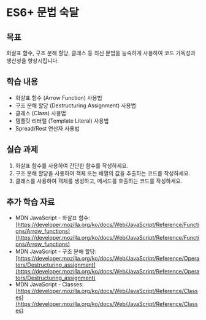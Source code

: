 # ES6+ 문법 숙달

## 목표

화살표 함수, 구조 분해 할당, 클래스 등 최신 문법을 능숙하게 사용하여 코드 가독성과 생산성을 향상시킵니다.

## 학습 내용

*   화살표 함수 (Arrow Function) 사용법
*   구조 분해 할당 (Destructuring Assignment) 사용법
*   클래스 (Class) 사용법
*   템플릿 리터럴 (Template Literal) 사용법
*   Spread/Rest 연산자 사용법

## 실습 과제

1.  화살표 함수를 사용하여 간단한 함수를 작성하세요.
2.  구조 분해 할당을 사용하여 객체 또는 배열의 값을 추출하는 코드를 작성하세요.
3.  클래스를 사용하여 객체를 생성하고, 메서드를 호출하는 코드를 작성하세요.

## 추가 학습 자료

*   MDN JavaScript - 화살표 함수: [https://developer.mozilla.org/ko/docs/Web/JavaScript/Reference/Functions/Arrow_functions](https://developer.mozilla.org/ko/docs/Web/JavaScript/Reference/Functions/Arrow_functions)
*   MDN JavaScript - 구조 분해 할당: [https://developer.mozilla.org/ko/docs/Web/JavaScript/Reference/Operators/Destructuring_assignment](https://developer.mozilla.org/ko/docs/Web/JavaScript/Reference/Operators/Destructuring_assignment)
*   MDN JavaScript - Classes: [https://developer.mozilla.org/ko/docs/Web/JavaScript/Reference/Classes](https://developer.mozilla.org/ko/docs/Web/JavaScript/Reference/Classes)
